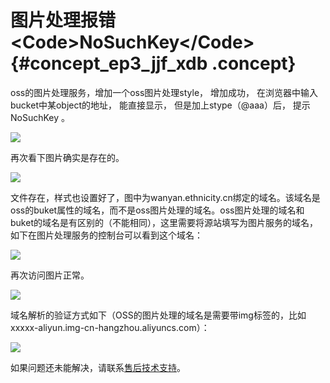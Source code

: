 # 图片处理报错<Code\>NoSuchKey</Code\> {#concept_ep3_jjf_xdb .concept}

oss的图片处理服务，增加一个oss图片处理style， 增加成功， 在浏览器中输入bucket中某object的地址， 能直接显示， 但是加上stype（@aaa）后， 提示NoSuchKey 。

![](http://static-aliyun-doc.oss-cn-hangzhou.aliyuncs.com/assets/img/4855/3552_zh-CN.png)

再次看下图片确实是存在的。

![](http://static-aliyun-doc.oss-cn-hangzhou.aliyuncs.com/assets/img/4855/3553_zh-CN.png)

文件存在，样式也设置好了，图中为wanyan.ethnicity.cn绑定的域名。该域名是oss的buket属性的域名，而不是oss图片处理的域名。oss图片处理的域名和buket的域名是有区别的（不能相同），这里需要将源站填写为图片服务的域名，如下在图片处理服务的控制台可以看到这个域名：

![](http://static-aliyun-doc.oss-cn-hangzhou.aliyuncs.com/assets/img/4855/3555_zh-CN.png)

再次访问图片正常。

![](http://static-aliyun-doc.oss-cn-hangzhou.aliyuncs.com/assets/img/4855/3556_zh-CN.png)

域名解析的验证方式如下（OSS的图片处理的域名是需要带img标签的，比如xxxxx-aliyun.img-cn-hangzhou.aliyuncs.com）：

![](http://static-aliyun-doc.oss-cn-hangzhou.aliyuncs.com/assets/img/4855/3557_zh-CN.png)

如果问题还未能解决，请联系[售后技术支持](https://selfservice.console.aliyun.com/ticket/createIndex.htm)。

